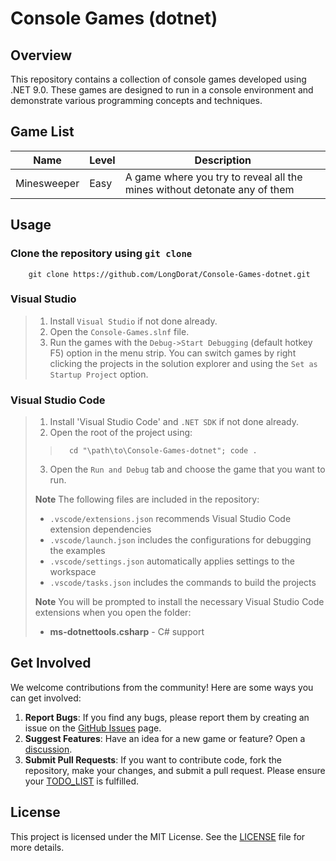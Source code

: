 # Console Games (dotnet)

## Overview

This repository contains a collection of console games developed using .NET 9.0. These games are designed to run in a console environment and demonstrate various programming concepts and techniques.

## Game List

| Name        | Level | Description                                                               |
| ----------- | ----- | ------------------------------------------------------------------------- |
| Minesweeper | Easy  | A game where you try to reveal all the mines without detonate any of them |

## Usage

### Clone the repository using `git clone`

```shell
    git clone https://github.com/LongDorat/Console-Games-dotnet.git
```

### Visual Studio

> 1. Install `Visual Studio` if not done already.
> 2. Open the `Console-Games.slnf` file.
> 3. Run the games with the `Debug->Start Debugging` (default hotkey F5) option in the menu strip. You can switch games by right clicking the projects in the solution explorer and using the `Set as Startup Project` option.

### Visual Studio Code

> 1. Install 'Visual Studio Code' and `.NET SDK` if not done already.
> 2. Open the root of the project using:
>
>> ```shell
>>   cd "\path\to\Console-Games-dotnet"; code .
>> ```
>>
>
> 3. Open the `Run and Debug` tab and choose the game that you want to run.
>
> **Note** The following files are included in the repository:
>
> - `.vscode/extensions.json` recommends Visual Studio Code extension dependencies
> - `.vscode/launch.json` includes the configurations for debugging the examples
> - `.vscode/settings.json` automatically applies settings to the workspace
> - `.vscode/tasks.json` includes the commands to build the projects
>
> **Note** You will be prompted to install the necessary Visual Studio Code extensions when you open the folder:
>
> - **ms-dotnettools.csharp** - C# support

## Get Involved

We welcome contributions from the community! Here are some ways you can get involved:

1. **Report Bugs**: If you find any bugs, please report them by creating an issue on the [GitHub Issues](https://github.com/LongDorat/Console-Games-dotnet/issues/new) page.
2. **Suggest Features**: Have an idea for a new game or feature? Open a [discussion](https://github.com/LongDorat/Console-Games-dotnet/discussions/new/choose).
3. **Submit Pull Requests**: If you want to contribute code, fork the repository, make your changes, and submit a pull request. Please ensure your [TODO_LIST](TODO_LIST.md) is fulfilled.

## License

This project is licensed under the MIT License. See the [LICENSE](LICENSE) file for more details.
